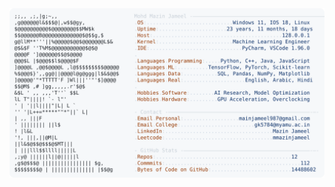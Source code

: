 <picture>
  <source srcset="https://raw.githubusercontent.com/mmazinjameel/mmazinjameel/main/dark_mode.svg?v=1761250259" media="(prefers-color-scheme: dark)">
  <img src="https://raw.githubusercontent.com/mmazinjameel/mmazinjameel/main/light_mode.svg?v=1761250259">
</picture>
